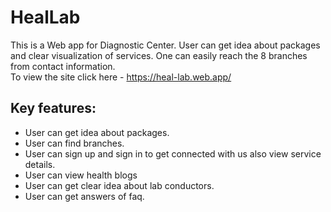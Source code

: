 # HealLab

This is a Web app for Diagnostic Center. User can get idea about packages and clear visualization of services. One can easily reach the 8 branches from contact information. 
<br/> To view the site click here - https://heal-lab.web.app/

## Key features:
- User can get idea about packages.
- User can find branches.
- User can sign up and sign in to get connected with us also view service details.
- User can view health blogs
- User can get clear idea about lab conductors.
- User can get answers of faq.
